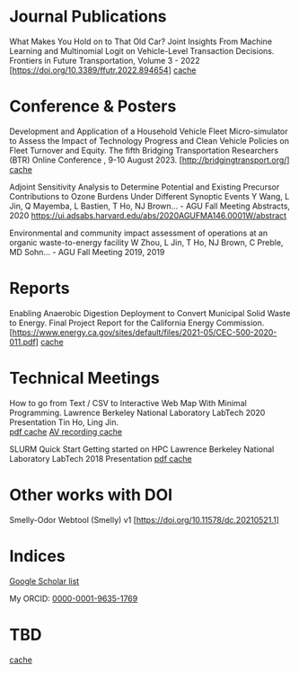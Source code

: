 # Journal Publications

What Makes You Hold on to That Old Car? Joint Insights From Machine Learning and Multinomial Logit on Vehicle-Level Transaction Decisions. Frontiers in Future Transportation, Volume 3 - 2022
[https://doi.org/10.3389/ffutr.2022.894654] 
[cache](rm-copyright-concern-https://tin6150.github.io/publication/doc/2022_Frontiers_ML_Vehicle_Transaction.pdf)


# Conference & Posters

Development and Application of a Household Vehicle Fleet Micro-simulator to Assess the Impact of Technology Progress and Clean Vehicle Policies on Fleet Turnover and Equity. The fifth Bridging Transportation Researchers (BTR) Online Conference , 9-10 August 2023.
[http://bridgingtransport.org/] 
[cache](https://tin6150.github.io/publication/doc/2023_BTR_CV_Sim.pdf)


Adjoint Sensitivity Analysis to Determine Potential and Existing Precursor Contributions to Ozone Burdens Under Different Synoptic Events
Y Wang, L Jin, Q Mayemba, L Bastien, T Ho, NJ Brown… - AGU Fall Meeting Abstracts, 2020
https://ui.adsabs.harvard.edu/abs/2020AGUFMA146.0001W/abstract

Environmental and community impact assessment of operations at an organic waste-to-energy facility
W Zhou, L Jin, T Ho, NJ Brown, C Preble, MD Sohn… - AGU Fall Meeting 2019, 2019



# Reports

Enabling Anaerobic Digestion Deployment to Convert Municipal Solid Waste to Energy. Final Project Report for the California Energy Commission.
[https://www.energy.ca.gov/sites/default/files/2021-05/CEC-500-2020-011.pdf]
[cache](https://tin6150.github.io/publication/doc/2020.CEC-500-2020-011.pdf)


# Technical Meetings

How to go from Text / CSV to Interactive Web Map With Minimal Programming.
Lawrence Berkeley National Laboratory LabTech 2020 Presentation
Tin Ho, Ling Jin.  
[pdf cache](https://tin6150.github.io/publication/doc/From_CSV_to_Web_GIS-LabTech2020.pdf)
[AV recording cache](https://drive.google.com/file/d/1Z0uFfArhvFeoOnSl2jiSXr5M3nOXf6YY/view)


SLURM Quick Start
Getting started on HPC
Lawrence Berkeley National Laboratory LabTech 2018 Presentation
[pdf cache](https://tin6150.github.io/publication/doc/SLURM_QuickStart_LBNL.pdf)



# Other works with DOI

Smelly-Odor Webtool (Smelly) v1
[https://doi.org/10.11578/dc.20210521.1]

# Indices

[Google Scholar list](https://scholar.google.com/citations?hl=en&user=WyNqz4IAAAAJ)

My ORCID: 
[0000-0001-9635-1769](https://orcid.org/0000-0001-9635-1769)


# TBD
[cache](rm-copyright-concern)
